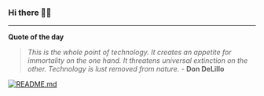 ### Hi there 👋🏻


---

**Quote of the day**

> *This is the whole point of technology. It creates an appetite for immortality on the one hand. It threatens universal extinction on the other. Technology is lust removed from nature.* - **Don DeLillo** 

[![README.md](https://github.com/marcolovazzano/marcolovazzano/actions/workflows/readme.yml/badge.svg?branch=main)](https://github.com/marcolovazzano/marcolovazzano/actions/workflows/readme.yml)
